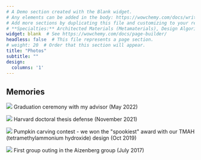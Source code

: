 ```yaml
---
# A Demo section created with the Blank widget.
# Any elements can be added in the body: https://wowchemy.com/docs/writing-markdown-latex/
# Add more sections by duplicating this file and customizing to your requirements.
# **Specialties:** Architected Materials (Metamaterials), Design Algorithms, Responsive Materials
widget: blank  # See https://wowchemy.com/docs/page-builder/
headless: false  # This file represents a page section.
# weight: 20  # Order that this section will appear.
title: "Photos"
subtitle: ""
design:
  columns: '1'
---
```

## **Memories**
![](Graduation_1.jpg)
Graduation ceremony with my advisor (May 2022)

![](defense.png)
Harvard doctoral thesis defense (November 2021)

![](pumpkin.png)
Pumpkin carving contest - we won the "spookiest" award with our TMAH (tetramethylammonium hydroxide) design (Oct 2019)

![](group_outing.png)
First group outing in the Aizenberg group (July 2017)

